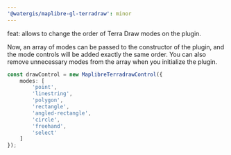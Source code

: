 ```yaml
---
'@watergis/maplibre-gl-terradraw': minor
---
```


feat: allows to change the order of Terra Draw modes on the plugin.

Now, an array of modes can be passed to the constructor of the plugin, and the mode controls will be added exactly the same order. You can also remove unnecessary modes from the array when you initialize the plugin.

```ts
const drawControl = new MaplibreTerradrawControl({
	modes: [
		'point',
		'linestring',
		'polygon',
		'rectangle',
		'angled-rectangle',
		'circle',
		'freehand',
		'select'
	]
});
```
